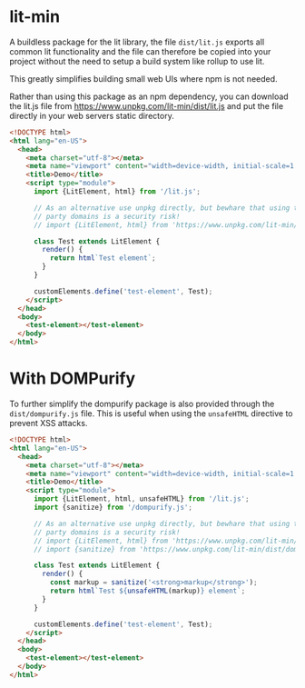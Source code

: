 # lit-min

A buildless package for the lit library, the file `dist/lit.js` exports all 
common lit functionality and the file can therefore be copied into your project 
without the need to setup a build system like rollup to use lit.

This greatly simplifies building small web UIs where npm is not needed.

Rather than using this package as an npm dependency, you can download the lit.js 
file from https://www.unpkg.com/lit-min/dist/lit.js and put the file directly
in your web servers static directory.

```html
<!DOCTYPE html>
<html lang="en-US">
  <head>
    <meta charset="utf-8"></meta>
    <meta name="viewport" content="width=device-width, initial-scale=1.0">
    <title>Demo</title>
    <script type="module">
      import {LitElement, html} from '/lit.js';

      // As an alternative use unpkg directly, but bewhare that using third
      // party domains is a security risk!
      // import {LitElement, html} from 'https://www.unpkg.com/lit-min/dist/lit.js';

      class Test extends LitElement {
        render() {
          return html`Test element`;
        }
      }

      customElements.define('test-element', Test);
    </script>
  </head>
  <body>
    <test-element></test-element>
  </body>
</html>
```

# With DOMPurify

To further simplify the dompurify package is also provided through the 
`dist/dompurify.js` file. This is useful when using the `unsafeHTML` directive
to prevent XSS attacks.

```html
<!DOCTYPE html>
<html lang="en-US">
  <head>
    <meta charset="utf-8"></meta>
    <meta name="viewport" content="width=device-width, initial-scale=1.0">
    <title>Demo</title>
    <script type="module">
      import {LitElement, html, unsafeHTML} from '/lit.js';
      import {sanitize} from '/dompurify.js';

      // As an alternative use unpkg directly, but bewhare that using third
      // party domains is a security risk!
      // import {LitElement, html} from 'https://www.unpkg.com/lit-min/dist/lit.js';
      // import {sanitize} from 'https://www.unpkg.com/lit-min/dist/dompurify.js';

      class Test extends LitElement {
        render() {
          const markup = sanitize('<strong>markup</strong>');
          return html`Test ${unsafeHTML(markup)} element`;
        }
      }

      customElements.define('test-element', Test);
    </script>
  </head>
  <body>
    <test-element></test-element>
  </body>
</html>
```
